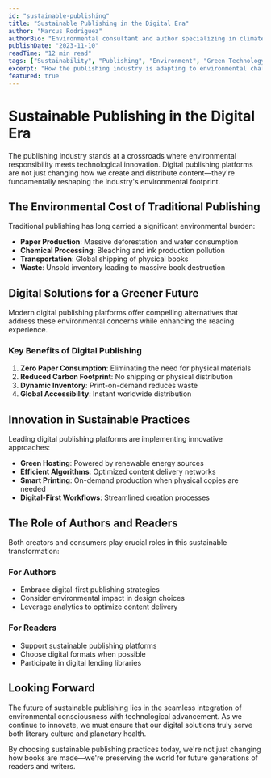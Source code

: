 ```yaml
---
id: "sustainable-publishing"
title: "Sustainable Publishing in the Digital Era"
author: "Marcus Rodriguez"
authorBio: "Environmental consultant and author specializing in climate fiction and sustainable practices"
publishDate: "2023-11-10"
readTime: "12 min read"
tags: ["Sustainability", "Publishing", "Environment", "Green Technology"]
excerpt: "How the publishing industry is adapting to environmental challenges and embracing sustainable practices."
featured: true
---
```


# Sustainable Publishing in the Digital Era

The publishing industry stands at a crossroads where environmental responsibility meets technological innovation. Digital publishing platforms are not just changing how we create and distribute content—they're fundamentally reshaping the industry's environmental footprint.

## The Environmental Cost of Traditional Publishing

Traditional publishing has long carried a significant environmental burden:

- **Paper Production**: Massive deforestation and water consumption
- **Chemical Processing**: Bleaching and ink production pollution
- **Transportation**: Global shipping of physical books
- **Waste**: Unsold inventory leading to massive book destruction

## Digital Solutions for a Greener Future

Modern digital publishing platforms offer compelling alternatives that address these environmental concerns while enhancing the reading experience.

### Key Benefits of Digital Publishing

1. **Zero Paper Consumption**: Eliminating the need for physical materials
2. **Reduced Carbon Footprint**: No shipping or physical distribution
3. **Dynamic Inventory**: Print-on-demand reduces waste
4. **Global Accessibility**: Instant worldwide distribution

## Innovation in Sustainable Practices

Leading digital publishing platforms are implementing innovative approaches:

- **Green Hosting**: Powered by renewable energy sources
- **Efficient Algorithms**: Optimized content delivery networks
- **Smart Printing**: On-demand production when physical copies are needed
- **Digital-First Workflows**: Streamlined creation processes

## The Role of Authors and Readers

Both creators and consumers play crucial roles in this sustainable transformation:

### For Authors

- Embrace digital-first publishing strategies
- Consider environmental impact in design choices
- Leverage analytics to optimize content delivery

### For Readers

- Support sustainable publishing platforms
- Choose digital formats when possible
- Participate in digital lending libraries

## Looking Forward

The future of sustainable publishing lies in the seamless integration of environmental consciousness with technological advancement. As we continue to innovate, we must ensure that our digital solutions truly serve both literary culture and planetary health.

By choosing sustainable publishing practices today, we're not just changing how books are made—we're preserving the world for future generations of readers and writers.
